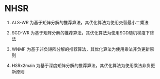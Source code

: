 # NHSR

1. ALS-WR 为基于矩阵分解的推荐算法，其优化算法为使用交替最小二乘法

2. SGD-WR 为基于矩阵分解的推荐算法，其优化算法为使用SGD随机梯度下降法

3. WNMF 为基于非负矩阵分解的推荐算法，其优化算法为使用乘法非负更新原则

3. HSRx2main 为基于深度矩阵分解的推荐算法，其优化算法为使用乘法非负更新原则
